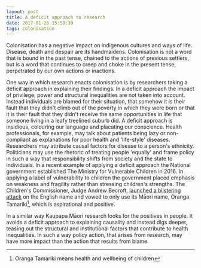 ```yaml
---
layout: post
title: A deficit approach to research
date: 2017-01-26 15:58:39
tags: colonisation
---
```


Colonisation has a negative impact on indigenous cultures and ways of life. Disease, death and despair are its handmaidens. Colonisation is not a word that is bound in the past tense, chained to the actions of previous settlers, but is a word that continues to creep and choke in the present tense, perpetrated by our own actions or inactions. 

One way in which research enacts colonisation is by researchers taking a deficit approach in explaining their findings. In a deficit approach the impact of privilege, power and structural inequalities are not taken into account. Instead individuals are blamed for their situation, that somehow it is their fault that they didn't climb out of the poverty in which they were born or that it is their fault that they didn't receive the same opportunities in life that someone living in a leafy treelined suburb did. A deficit approach is  insidious, colouring our language and placating our conscience. Health professionals, for example, may  talk about patients being lazy or non-compliant as explanations for poor health and 'life-style' diseases. Researchers may attribute causal factors for disease to a person's ethnicity. Politicians may use the rhetoric of treating people 'equally' and frame policy in such a way that responsibility shifts from society and the state to individuals. In a recent example of applying a deficit approach the National government established The Ministry for Vulnerable Children in 2016.  In applying a label of vulnerability  to children the government placed emphasis on weakness and fragility rather than stressing children's strengths. The Children's Commissioner, Judge Andrew Becroft, [launched a blistering attack](http://www.nzherald.co.nz/nz/news/article.cfm?c_id=1&objectid=11696378) on the English name and vowed to only use its Māori name, Oranga Tamariki[^tamariki], which is aspirational and positive. 

In a similar way  Kaupapa Māori research looks for the positives in people. It avoids a deficit approach to explaining causality and instead digs deeper, teasing out the structural and institutional factors that contribute to health inequalities. In such a way policy action, that arises from research, may have more impact than the action that results from blame.   

[^tamariki]: Oranga Tamariki means health and wellbeing of children

